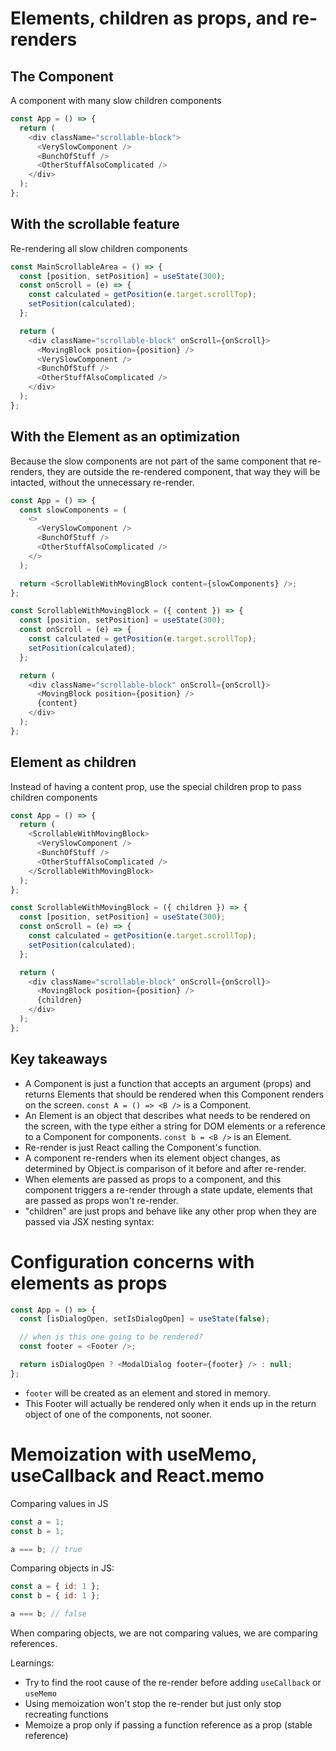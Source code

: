 # Elements, children as props, and re-renders

## The Component

A component with many slow children components

```js
const App = () => {
  return (
    <div className="scrollable-block">
      <VerySlowComponent />
      <BunchOfStuff />
      <OtherStuffAlsoComplicated />
    </div>
  );
};
```

## With the scrollable feature

Re-rendering all slow children components

```js
const MainScrollableArea = () => {
  const [position, setPosition] = useState(300);
  const onScroll = (e) => {
    const calculated = getPosition(e.target.scrollTop);
    setPosition(calculated);
  };

  return (
    <div className="scrollable-block" onScroll={onScroll}>
      <MovingBlock position={position} />
      <VerySlowComponent />
      <BunchOfStuff />
      <OtherStuffAlsoComplicated />
    </div>
  );
};
```

## With the Element as an optimization

Because the slow components are not part of the same component that re-renders, they are outside the re-rendered component, that way they will be intacted, without the unnecessary re-render.

```js
const App = () => {
  const slowComponents = (
    <>
      <VerySlowComponent />
      <BunchOfStuff />
      <OtherStuffAlsoComplicated />
    </>
  );

  return <ScrollableWithMovingBlock content={slowComponents} />;
};
```

```js
const ScrollableWithMovingBlock = ({ content }) => {
  const [position, setPosition] = useState(300);
  const onScroll = (e) => {
    const calculated = getPosition(e.target.scrollTop);
    setPosition(calculated);
  };

  return (
    <div className="scrollable-block" onScroll={onScroll}>
      <MovingBlock position={position} />
      {content}
    </div>
  );
};
```

## Element as children

Instead of having a content prop, use the special children prop to pass children components

```js
const App = () => {
  return (
    <ScrollableWithMovingBlock>
      <VerySlowComponent />
      <BunchOfStuff />
      <OtherStuffAlsoComplicated />
    </ScrollableWithMovingBlock>
  );
};
```

```js
const ScrollableWithMovingBlock = ({ children }) => {
  const [position, setPosition] = useState(300);
  const onScroll = (e) => {
    const calculated = getPosition(e.target.scrollTop);
    setPosition(calculated);
  };

  return (
    <div className="scrollable-block" onScroll={onScroll}>
      <MovingBlock position={position} />
      {children}
    </div>
  );
};
```

## Key takeaways

- A Component is just a function that accepts an argument (props) and returns Elements that should be rendered when this Component renders on the screen. `const A = () => <B />` is a Component.
- An Element is an object that describes what needs to be rendered on the screen, with the type either a string for DOM elements or a reference to a Component for components. `const b = <B />` is an Element.
- Re-render is just React calling the Component's function.
- A component re-renders when its element object changes, as determined by Object.is comparison of it before and after re-render.
- When elements are passed as props to a component, and this component triggers a re-render through a state update, elements that are passed as props won't re-render.
- "children" are just props and behave like any other prop when they are passed via JSX nesting syntax:

# Configuration concerns with elements as props

```js
const App = () => {
  const [isDialogOpen, setIsDialogOpen] = useState(false);

  // when is this one going to be rendered?
  const footer = <Footer />;

  return isDialogOpen ? <ModalDialog footer={footer} /> : null;
};
```

- `footer` will be created as an element and stored in memory.
- This Footer will actually be rendered only when it ends up in the return object of one of the components, not sooner.

# Memoization with useMemo, useCallback and React.memo

Comparing values in JS

```js
const a = 1;
const b = 1;

a === b; // true
```

Comparing objects in JS:

```js
const a = { id: 1 };
const b = { id: 1 };

a === b; // false
```

When comparing objects, we are not comparing values, we are comparing references.

Learnings:

- Try to find the root cause of the re-render before adding `useCallback` or `useMemo`
- Using memoization won't stop the re-render but just only stop recreating functions
- Memoize a prop only if passing a function reference as a prop (stable reference)
